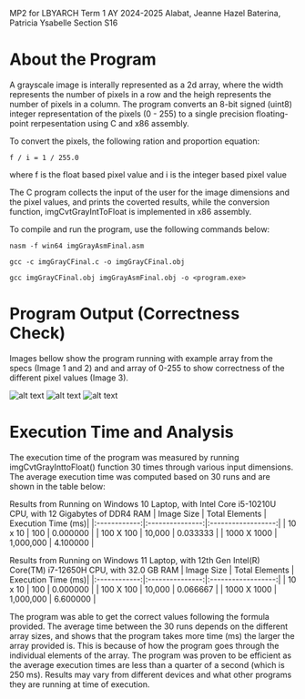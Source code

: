 MP2 for LBYARCH Term 1 AY 2024-2025 
Alabat, Jeanne Hazel
Baterina, Patricia Ysabelle
Section S16

# About the Program

A grayscale image is interally represented as a 2d array, where the width represents the number of pixels in a row and the heigh represents the number of pixels in a column. The program converts an 8-bit signed (uint8) integer representation of the pixels (0 - 255) to a single precision floating-point rerpesentation using C and x86 assembly.

To convert the pixels, the following ration and proportion equation:

``f / i = 1 / 255.0``

where f is the float based pixel value and i is the integer based pixel value

The C program collects the input of the user for the image dimensions and the pixel values, and prints the coverted results, while the conversion function, imgCvtGrayIntToFloat is implemented in x86 assembly.

To compile and run the program, use the following commands below:

`nasm -f win64 imgGrayAsmFinal.asm`

`gcc -c imgGrayCFinal.c -o imgGrayCFinal.obj`

`gcc imgGrayCFinal.obj imgGrayAsmFinal.obj -o <program.exe>`

# Program Output (Correctness Check)

Images bellow show the program running with example array from the specs (Image 1 and 2) and and array of 0-255 to show correctness of the different pixel values (Image 3).

![alt text](./images/image1) ![alt text](./images/image2) ![alt text](./images/image3)

# Execution Time and Analysis

The execution time of the program was measured by running imgCvtGrayInttoFloat() function 30 times through various input dimensions. The average execution time was computed based on 30 runs and are shown in the table below:

Results from Running on Windows 10 Laptop, with Intel Core i5-10210U CPU, with 12 Gigabytes of DDR4 RAM
| Image Size   | Total Elements  | Execution Time (ms)|
|:------------:|:---------------:|:------------------:|
| 10 x 10     | 100             | 0.000000            |
| 100 X 100   | 10,000          | 0.033333            |
| 1000 X 1000 | 1,000,000       | 4.100000            |

Results from Running on Windows 11 Laptop, with 12th Gen Intel(R) Core(TM) i7-12650H CPU, with 32.0 GB RAM
| Image Size   | Total Elements  | Execution Time (ms)|
|:------------:|:---------------:|:------------------:|
| 10 x 10     | 100             | 0.000000            |
| 100 X 100   | 10,000          | 0.066667            |
| 1000 X 1000 | 1,000,000       | 6.600000            |

The program was able to get the correct values following the formula provided. The average time between the 30 runs depends on the different array sizes, and shows that the program takes more time (ms) the larger the array provided is. This is because of how the program goes through the individual elements of the array.
The program was proven to be efficient as the average execution times are less than a quarter of a second (which is 250 ms). Results may vary from different devices and what other programs they are running at time of execution.

